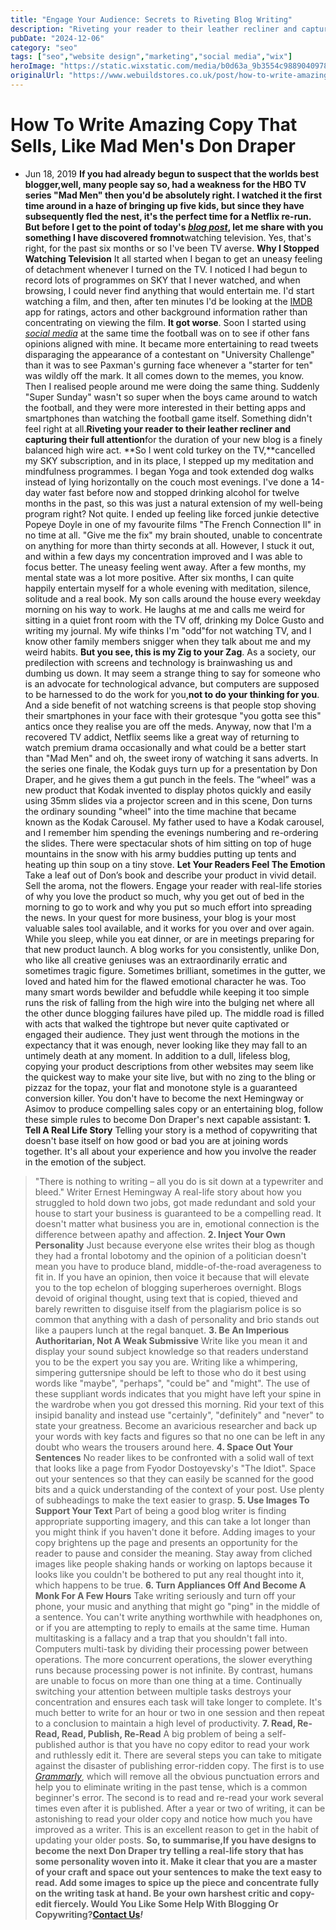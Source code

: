 ```yaml
---
title: "Engage Your Audience: Secrets to Riveting Blog Writing"
description: "Riveting your reader to their leather recliner and capturing their full attention for the duration of your new blog is a finely balanced high wire act."
pubDate: "2024-12-06"
category: "seo"
tags: ["seo","website design","marketing","social media","wix"]
heroImage: "https://static.wixstatic.com/media/b0d63a_9b3554c98890409782f3f0f64901baee~mv2.jpg/v1/fill/w_740,h_420,al_c,q_90,usm_0.66_1.00_0.01,enc_avif,quality_auto/b0d63a_9b3554c98890409782f3f0f64901baee~mv2.jpg"
originalUrl: "https://www.webuildstores.co.uk/post/how-to-write-amazing-copy-that-sells-like-mad-men-s-don-draper"
---
```


# How To Write Amazing Copy That Sells, Like Mad Men's Don Draper
 * Jun 18, 2019
**If you had already begun to suspect that the worlds best blogger,**well, many people say so, had a weakness for the HBO TV series "Mad Men" then you'd be absolutely right. I watched it the first time around in a haze of bringing up five kids, but since they have subsequently fled the nest, it's the perfect time for a Netflix re-run.
But before I get to the point of today's [_blog post_](https://www.webuildstores.co.uk/blog), let me share with you something I have discovered from**not**watching television. Yes, that's right, for the past six months or so I've been TV averse.
**Why I Stopped Watching Television**
It all started when I began to get an uneasy feeling of detachment whenever I turned on the TV. I noticed I had begun to record lots of programmes on SKY that I never watched, and when browsing, I could never find anything that would entertain me. I'd start watching a film, and then, after ten minutes I'd be looking at the [IMDB](https://www.imdb.com/) app for ratings, actors and other background information rather than concentrating on viewing the film.
**It got worse**. Soon I started using [_social media_](https://www.webuildstores.co.uk/social-media-plans) at the same time the football was on to see if other fans opinions aligned with mine. It became more entertaining to read tweets disparaging the appearance of a contestant on "University Challenge" than it was to see Paxman's gurning face whenever a "starter for ten" was wildly off the mark. It all comes down to the memes, you know.
Then I realised people around me were doing the same thing. Suddenly "Super Sunday" wasn't so super when the boys came around to watch the football, and they were more interested in their betting apps and smartphones than watching the football game itself. Something didn't feel right at all.**Riveting your reader to their leather recliner and capturing their full attention**for the duration of your new blog is a finely balanced high wire act.
**So I went cold turkey on the TV,**cancelled my SKY subscription, and in its place, I stepped up my meditation and mindfulness programmes. I began Yoga and took extended dog walks instead of lying horizontally on the couch most evenings. I've done a 14-day water fast before now and stopped drinking alcohol for twelve months in the past, so this was just a natural extension of my well-being program right?
Not quite. I ended up feeling like forced junkie detective Popeye Doyle in one of my favourite films "The French Connection ll" in no time at all. "Give me the fix" my brain shouted, unable to concentrate on anything for more than thirty seconds at all.
However, I stuck it out, and within a few days my concentration improved and I was able to focus better. The uneasy feeling went away. After a few months, my mental state was a lot more positive. After six months, I can quite happily entertain myself for a whole evening with meditation, silence, solitude and a real book.
My son calls around the house every weekday morning on his way to work. He laughs at me and calls me weird for sitting in a quiet front room with the TV off, drinking my Dolce Gusto and writing my journal. My wife thinks I'm "odd"for not watching TV, and I know other family members snigger when they talk about me and my weird habits.
**But you see, this is my Zig to your Zag**. As a society, our predilection with screens and technology is brainwashing us and dumbing us down. It may seem a strange thing to say for someone who is an advocate for technological advance, but computers are supposed to be harnessed to do the work for you,**not to do your thinking for you**.
And a side benefit of not watching screens is that people stop shoving their smartphones in your face with their grotesque "you gotta see this" antics once they realise you are off the meds.
Anyway, now that I'm a recovered TV addict, Netflix seems like a great way of returning to watch premium drama occasionally and what could be a better start than "Mad Men" and oh, the sweet irony of watching it sans adverts.
In the series one finale, the Kodak guys turn up for a presentation by Don Draper, and he gives them a gut punch in the feels.
The “wheel” was a new product that Kodak invented to display photos quickly and easily using 35mm slides via a projector screen and in this scene, Don turns the ordinary sounding "wheel" into the time machine that became known as the Kodak Carousel.
My father used to have a Kodak carousel, and I remember him spending the evenings numbering and re-ordering the slides. There were spectacular shots of him sitting on top of huge mountains in the snow with his army buddies putting up tents and heating up thin soup on a tiny stove.
**Let Your Readers Feel The Emotion**
Take a leaf out of Don’s book and describe your product in vivid detail. Sell the aroma, not the flowers. Engage your reader with real-life stories of why you love the product so much, why you get out of bed in the morning to go to work and why you put so much effort into spreading the news.
In your quest for more business, your blog is your most valuable sales tool available, and it works for you over and over again. While you sleep, while you eat dinner, or are in meetings preparing for that new product launch.
A blog works for you consistently, unlike Don, who like all creative geniuses was an extraordinarily erratic and sometimes tragic figure. Sometimes brilliant, sometimes in the gutter, we loved and hated him for the flawed emotional character he was.
Too many smart words bewilder and befuddle while keeping it too simple runs the risk of falling from the high wire into the bulging net where all the other dunce blogging failures have piled up.
The middle road is filled with acts that walked the tightrope but never quite captivated or engaged their audience. They just went through the motions in the expectancy that it was enough, never looking like they may fall to an untimely death at any moment.
In addition to a dull, lifeless blog, copying your product descriptions from other websites may seem like the quickest way to make your site live, but with no zing to the bling or pizzaz for the topaz, your flat and monotone style is a guaranteed conversion killer.
You don't have to become the next Hemingway or Asimov to produce compelling sales copy or an entertaining blog, follow these simple rules to become Don Draper's next capable assistant:
**1\. Tell A Real Life Story**
Telling your story is a method of copywriting that doesn't base itself on how good or bad you are at joining words together. It's all about your experience and how you involve the reader in the emotion of the subject.
> "There is nothing to writing – all you do is sit down at a typewriter and bleed." Writer Ernest Hemingway
A real-life story about how you struggled to hold down two jobs, got made redundant and sold your house to start your business is guaranteed to be a compelling read. It doesn't matter what business you are in, emotional connection is the difference between apathy and affection.
**2\. Inject Your Own Personality**
Just because everyone else writes their blog as though they had a frontal lobotomy and the opinion of a politician doesn't mean you have to produce bland, middle-of-the-road averageness to fit in. If you have an opinion, then voice it because that will elevate you to the top echelon of blogging superheroes overnight.
Blogs devoid of original thought, using text that is copied, thieved and barely rewritten to disguise itself from the plagiarism police is so common that anything with a dash of personality and brio stands out like a paupers lunch at the regal banquet.
**3\. Be An Imperious Authoritarian, Not A Weak Submissive**
Write like you mean it and display your sound subject knowledge so that readers understand you to be the expert you say you are. Writing like a whimpering, simpering guttersnipe should be left to those who do it best using words like "maybe", "perhaps", "could be" and "might".
The use of these suppliant words indicates that you might have left your spine in the wardrobe when you got dressed this morning. Rid your text of this insipid banality and instead use "certainly", "definitely" and "never" to state your greatness.
Become an avaricious researcher and back up your words with key facts and figures so that no one can be left in any doubt who wears the trousers around here.
**4\. Space Out Your Sentences**
No reader likes to be confronted with a solid wall of text that looks like a page from Fyodor Dostoyevsky's "The Idiot".
Space out your sentences so that they can easily be scanned for the good bits and a quick understanding of the context of your post. Use plenty of subheadings to make the text easier to grasp.
**5\. Use Images To Support Your Text**
Part of being a good blog writer is finding appropriate supporting imagery, and this can take a lot longer than you might think if you haven't done it before.
Adding images to your copy brightens up the page and presents an opportunity for the reader to pause and consider the meaning. Stay away from cliched images like people shaking hands or working on laptops because it looks like you couldn't be bothered to put any real thought into it, which happens to be true.
**6\. Turn Appliances Off And Become A Monk For A Few Hours**
Take writing seriously and turn off your phone, your music and anything that might go "ping" in the middle of a sentence. You can't write anything worthwhile with headphones on, or if you are attempting to reply to emails at the same time.
Human multitasking is a fallacy and a trap that you shouldn't fall into. Computers multi-task by dividing their processing power between operations. The more concurrent operations, the slower everything runs because processing power is not infinite.
By contrast, humans are unable to focus on more than one thing at a time. Continually switching your attention between multiple tasks destroys your concentration and ensures each task will take longer to complete. It's much better to write for an hour or two in one session and then repeat to a conclusion to maintain a high level of productivity.
**7\. Read, Re-Read, Read, Publish, Re-Read**
A big problem of being a self-published author is that you have no copy editor to read your work and ruthlessly edit it. There are several steps you can take to mitigate against the disaster of publishing error-ridden copy.
The first is to use [_Grammarly_](https://app.grammarly.com/), which will remove all the obvious punctuation errors and help you to eliminate writing in the past tense, which is a common beginner's error.
The second is to read and re-read your work several times even after it is published. After a year or two of writing, it can be astonishing to read your older copy and notice how much you have improved as a writer. This is an excellent reason to get in the habit of updating your older posts.
**So, to summarise,**If you have designs to become the next Don Draper try telling a real-life story that has some personality woven into it. Make it clear that you are a master of your craft and space out your sentences to make the text easy to read. Add some images to spice up the piece and concentrate fully on the writing task at hand.
Be your own harshest critic and copy-edit fiercely.
**Would You Like Some Help With Blogging Or Copywriting?**[**Contact Us**](https://www.webuildstores.co.uk/contact)**_!_**
